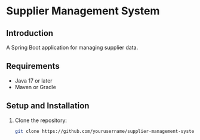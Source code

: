 # Supplier Management System

## Introduction
A Spring Boot application for managing supplier data.

## Requirements
- Java 17 or later
- Maven or Gradle

## Setup and Installation
1. Clone the repository:
   ```bash
   git clone https://github.com/yourusername/supplier-management-system.git
